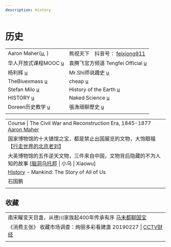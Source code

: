 ```yaml
---
description: History
---
```


# 历史

|                                                                                                                          |                                                                                                                                     |
| ------------------------------------------------------------------------------------------------------------------------ | ----------------------------------------------------------------------------------------------------------------------------------- |
| Aaron Maher([u](https://www.youtube.com/user/Aaron3ous/playlists), )                                                     | 熊视天下　抖音号： [feixiong911](https://www.douyin.com/user/MS4wLjABAAAAESon01c8Ta\_CFP1l5GqK\_wcojkWrWfXtY2rFQO1ffeOSyRXLpXXzp5TkAbpDvB6d) |
| 华人开放式课程MOOC [u](https://www.youtube.com/c/%E5%8D%8E%E4%BA%BA%E5%BC%80%E6%94%BE%E5%BC%8F%E8%AF%BE%E7%A8%8BMOOC/playlists) | 袁腾飞官方频道 Tengfei Official [u](https://www.youtube.com/watch?v=SPBWb6MKH84)                                                           |
| 杨利辉 [u](https://www.youtube.com/channel/UC2iKMS5XYJIKSOYsX1diLsA)                                                        | Mr.Shi师说趣史 [u](https://www.youtube.com/channel/UCSGf4gMNmP5eWT1p5cIWvpg/videos)                                                     |
| TheBluexmass [u](https://www.youtube.com/@TheBluexmass/playlists)                                                        | cheap [u](https://www.youtube.com/@cheapaoe/playlists)                                                                              |
| Stefan Milo [u](https://www.youtube.com/@StefanMilo/videos)                                                              | History of the Earth [u](https://www.youtube.com/@HistoryoftheEarth)                                                                |
| HISTORY [u](https://www.youtube.com/@HISTORY)                                                                            | Naked Science [u](https://www.youtube.com/@NakedScience)                                                                            |
| Doreen历史教学 [u](https://www.youtube.com/@doreen5984)                                                                      | 張漁頑聊歷史 [u](https://www.youtube.com/@zhangyuwanliaolishi)                                                                            |
|                                                                                                                          |                                                                                                                                     |



|                                                                                                                                                     |
| --------------------------------------------------------------------------------------------------------------------------------------------------- |
| Course \| The Civil War and Reconstruction Era, 1845-1877 [Aaron Maher](https://www.youtube.com/playlist?list=PLDl9\_LuL-uw5DOPT3wd-fcWfv5xXTVz\_s) |
| 国家博物馆的十大镇馆之宝，都是禁止出国展览的文物，大饱眼福【[行走世界的北京老刘](https://www.youtube.com/watch?v=0FpryMxwBq8)】                                                             |
| 大英博物馆的五件逆天文物，三件来自中国，文物背后隐藏的不为人知的故事 \[[脑洞乌托邦](https://www.youtube.com/watch?v=B2LOHeARUzM) \| 小乌 \| Xiaowu]                                          |
| [History](https://www.youtube.com/playlist?list=PL3BrCRgvsZ9AX5GFZWvzy2KIN8MGHfxOE) - Mankind: The Story of All of Us                               |
| 石国鹏                                                                                                                                                 |
|                                                                                                                                                     |



## 收藏

|                                                                                         |
| --------------------------------------------------------------------------------------- |
| 南宋矅变天目盏，从德川家族起400年传承有序 [马未都聊国宝](https://www.youtube.com/watch?v=7LQ5EwHDgsI)            |
| 《消费主张》 收藏市场调查：绚丽多彩看建盏 20190227 \| [CCTV财经](https://www.youtube.com/watch?v=sEeIxztIdkE) |
|                                                                                         |

